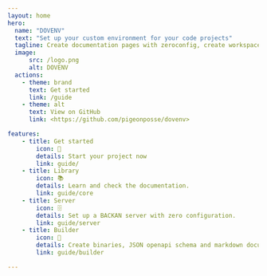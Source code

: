 ```yaml
---
layout: home
hero:
  name: "DOVENV"
  text: "Set up your custom environment for your code projects"
  tagline: Create documentation pages with zeroconfig, create workspace task, add beautiful commits, and much more.
  image:
      src: /logo.png
      alt: DOVENV
  actions:
    - theme: brand
      text: Get started
      link: /guide
    - theme: alt
      text: View on GitHub
      link: <https://github.com/pigeonposse/dovenv>

features:
	- title: Get started
		icon: 👋
		details: Start your project now
		link: guide/
	- title: Library
		icon: 📚
		details: Learn and check the documentation.
		link: guide/core
	- title: Server
		icon: 🗄️
		details: Set up a BACKAN server with zero configuration.
		link: guide/server
	- title: Builder
		icon: 🔢
		details: Create binaries, JSON openapi schema and markdown documentation of your BACKAN application.
		link: guide/builder

---
```

